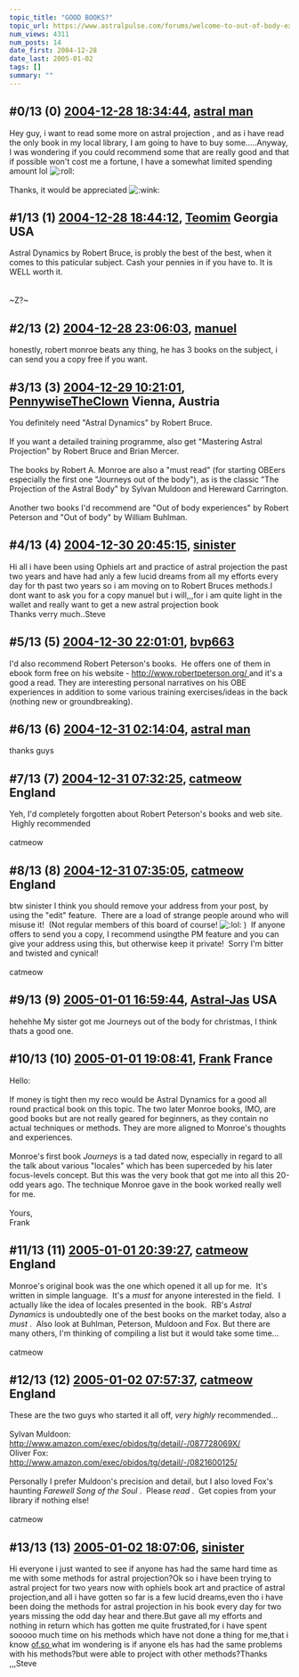```yaml
---
topic_title: "GOOD BOOKS?"
topic_url: https://www.astralpulse.com/forums/welcome-to-out-of-body-experiences!/good-books
num_views: 4311
num_posts: 14
date_first: 2004-12-28
date_last: 2005-01-02
tags: []
summary: ""
---
```


## \#0/13 (0) [2004-12-28 18:34:44](https://www.astralpulse.com/forums/index.php?msg=140107), [astral man](https://www.astralpulse.com/forums/profile/?u=7472)  ##
<section>
Hey guy, i want to read some more on astral projection , and as i have read the only book in my local library, I am going to have to buy some.....Anyway, I was wondering if you could recommend some that are really good and that if possible won't cost me a fortune, I have a somewhat limited spending amount lol
<img alt=":roll:" class="smiley" src="https://www.astralpulse.com/forums/Smileys/fugue/rolleyes.png" title="Roll Eyes"/>
<br>
<br>
Thanks, it would be appreciated
<img alt=":wink:" class="smiley" src="https://www.astralpulse.com/forums/Smileys/fugue/wink.png" title="Wink"/>
</section>

## \#1/13 (1) [2004-12-28 18:44:12](https://www.astralpulse.com/forums/index.php?msg=140109), [Teomim](https://www.astralpulse.com/forums/profile/?u=7598) Georgia USA ##
<section>
Astral Dynamics by Robert Bruce, is probly the best of the best, when it comes to this paticular subject. Cash your pennies in if you have to. It is WELL worth it.
<br>
<br>
<br>
~Z?~
</section>

## \#2/13 (2) [2004-12-28 23:06:03](https://www.astralpulse.com/forums/index.php?msg=140144), [manuel](https://www.astralpulse.com/forums/profile/?u=1249)  ##
<section>
honestly, robert monroe beats any thing, he has 3 books on the subject, i can send you a copy free if you want.
</section>

## \#3/13 (3) [2004-12-29 10:21:01](https://www.astralpulse.com/forums/index.php?msg=140190), [PennywiseTheClown](https://www.astralpulse.com/forums/profile/?u=3875) Vienna, Austria ##
<section>
You definitely need "Astral Dynamics" by Robert Bruce.
<br>
<br>
If you want a detailed training programme, also get "Mastering Astral Projection" by Robert Bruce and Brian Mercer.
<br>
<br>
The books by Robert A. Monroe are also a "must read" (for starting OBEers especially the first one "Journeys out of the body"), as is the classic "The Projection of the Astral Body" by Sylvan Muldoon and Hereward Carrington.
<br>
<br>
Another two books I'd recommend are "Out of body experiences" by Robert Peterson and "Out of body" by William Buhlman.
</section>

## \#4/13 (4) [2004-12-30 20:45:15](https://www.astralpulse.com/forums/index.php?msg=140437), [sinister](https://www.astralpulse.com/forums/profile/?u=7822)  ##
<section>
Hi all i have been using Ophiels art and practice of astral projection the past two years and have had anly a few lucid dreams from all my efforts every day for th past two years so i am moving on to Robert Bruces methods.I dont want to ask you for a copy manuel but i will,,,for i am quite light in the wallet and really want to get a new astral projection book
<br>
Thanks verry much..Steve
</section>

## \#5/13 (5) [2004-12-30 22:01:01](https://www.astralpulse.com/forums/index.php?msg=140447), [bvp663](https://www.astralpulse.com/forums/profile/?u=7764)  ##
<section>
I'd also recommend Robert Peterson's books.  He offers one of them in ebook form free on his website -
<a class="bbc_link" href="http://www.robertpeterson.org/" rel="noopener" target="_blank">
 http://www.robertpeterson.org/
</a>
and it's a good a read. They are interesting personal narratives on his OBE experiences in addition to some various training exercises/ideas in the back (nothing new or groundbreaking).
</section>

## \#6/13 (6) [2004-12-31 02:14:04](https://www.astralpulse.com/forums/index.php?msg=140465), [astral man](https://www.astralpulse.com/forums/profile/?u=7472)  ##
<section>
thanks guys
</section>

## \#7/13 (7) [2004-12-31 07:32:25](https://www.astralpulse.com/forums/index.php?msg=140479), [catmeow](https://www.astralpulse.com/forums/profile/?u=5565) England ##
<section>
Yeh, I'd completely forgotten about Robert Peterson's books and web site.  Highly recommended
<br>
<br>
catmeow
</section>

## \#8/13 (8) [2004-12-31 07:35:05](https://www.astralpulse.com/forums/index.php?msg=140480), [catmeow](https://www.astralpulse.com/forums/profile/?u=5565) England ##
<section>
btw sinister I think you should remove your address from your post, by using the "edit" feature.  There are a load of strange people around who will misuse it!  (Not regular members of this board of course!
<img alt=":lol:" class="smiley" src="https://www.astralpulse.com/forums/Smileys/fugue/cheesy.png" title="Cheesy"/>
)  If anyone offers to send you a copy, I recommend usingthe PM feature and you can give your address using this, but otherwise keep it private!  Sorry I'm bitter and twisted and cynical!
<br>
<br>
catmeow
</section>

## \#9/13 (9) [2005-01-01 16:59:44](https://www.astralpulse.com/forums/index.php?msg=140620), [Astral-Jas](https://www.astralpulse.com/forums/profile/?u=6741) USA ##
<section>
hehehhe My sister got me Journeys out of the body for christmas, I think thats a good one.
</section>

## \#10/13 (10) [2005-01-01 19:08:41](https://www.astralpulse.com/forums/index.php?msg=140627), [Frank](https://www.astralpulse.com/forums/profile/?u=359) France ##
<section>
Hello:
<br>
<br>
If money is tight then my reco would be Astral Dynamics for a good all round practical book on this topic. The two later Monroe books, IMO, are good books but are not really geared for beginners, as they contain no actual techniques or methods. They are more aligned to Monroe's thoughts and experiences.
<br>
<br>
Monroe's first book
<i>
 Journeys
</i>
is a tad dated now, especially in regard to all the talk about various "locales" which has been superceded by his later focus-levels concept. But this was the very book that got me into all this 20-odd years ago. The technique Monroe gave in the book worked really well for me.
<br>
<br>
Yours,
<br>
Frank
</section>

## \#11/13 (11) [2005-01-01 20:39:27](https://www.astralpulse.com/forums/index.php?msg=140641), [catmeow](https://www.astralpulse.com/forums/profile/?u=5565) England ##
<section>
Monroe's original book was the one which opened it all up for me.  It's written in simple language.  It's a
<i>
 must
</i>
for anyone interested in the field.  I actually like the idea of locales presented in the book.  RB's
<i>
 Astral Dynamics
</i>
is undoubtedly one of the best books on the market today, also a
<i>
 must
</i>
.  Also look at Buhlman, Peterson, Muldoon and Fox. But there are many others, I'm thinking of compiling a list but it would take some time...
<br>
<br>
catmeow
</section>

## \#12/13 (12) [2005-01-02 07:57:37](https://www.astralpulse.com/forums/index.php?msg=140712), [catmeow](https://www.astralpulse.com/forums/profile/?u=5565) England ##
<section>
These are the two guys who started it all off,
<i>
 very highly
</i>
recommended...
<br>
<br>
Sylvan Muldoon:
<br>
<a class="bbc_link" href="http://www.amazon.com/exec/obidos/tg/detail/-/087728069X/" rel="noopener" target="_blank">
 http://www.amazon.com/exec/obidos/tg/detail/-/087728069X/
</a>
<br>
Oliver Fox:
<br>
<a class="bbc_link" href="http://www.amazon.com/exec/obidos/tg/detail/-/0821600125/" rel="noopener" target="_blank">
 http://www.amazon.com/exec/obidos/tg/detail/-/0821600125/
</a>
<br>
<br>
Personally I prefer Muldoon's precision and detail, but I also loved Fox's haunting
<i>
 Farewell Song of the Soul
</i>
.  Please
<i>
 read
</i>
.  Get copies from your library if nothing else!
<br>
<br>
catmeow
</section>

## \#13/13 (13) [2005-01-02 18:07:06](https://www.astralpulse.com/forums/index.php?msg=140798), [sinister](https://www.astralpulse.com/forums/profile/?u=7822)  ##
<section>
Hi everyone i just wanted to see if anyone has had the same hard time as me with some methods for astral projection?Ok so i have been trying to astral project for two years now with ophiels book art and practice of astral projection,and all i have gotten so far is a few lucid dreams,even tho i have been doing the methods for astral projection in his book every day for two years missing the odd day hear and there.But gave all my efforts and nothing in return which has gotten me quite frustrated,for i have spent sooooo much time on his methods which have not done a thing for me,that i know
<a class="bbc_link" href="https://www.astralpulse.com/forums///of.so" rel="noopener" target="_blank">
 of.so
</a>
what im wondering is if anyone els has had the same problems with his methods?but were able to project with other methods?Thanks ,,,Steve
</section>